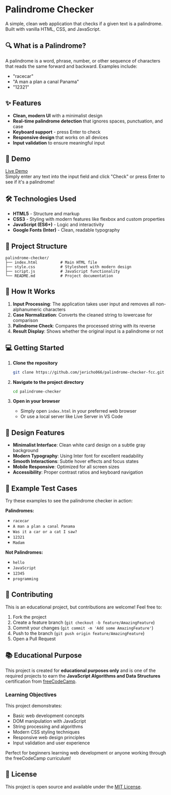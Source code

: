 # Palindrome Checker

A simple, clean web application that checks if a given text is a palindrome. Built with vanilla HTML, CSS, and JavaScript.

## 🔍 What is a Palindrome?

A palindrome is a word, phrase, number, or other sequence of characters that reads the same forward and backward. Examples include:
- "racecar"
- "A man a plan a canal Panama"
- "12321"

## ✨ Features

- **Clean, modern UI** with a minimalist design
- **Real-time palindrome detection** that ignores spaces, punctuation, and case
- **Keyboard support** - press Enter to check
- **Responsive design** that works on all devices
- **Input validation** to ensure meaningful input

## 🚀 Demo
[Live Demo](https://jericho066.github.io/palindrome-checker-fcc/) <br>
Simply enter any text into the input field and click "Check" or press Enter to see if it's a palindrome!

## 🛠️ Technologies Used

- **HTML5** - Structure and markup
- **CSS3** - Styling with modern features like flexbox and custom properties
- **JavaScript (ES6+)** - Logic and interactivity
- **Google Fonts (Inter)** - Clean, readable typography

## 📁 Project Structure

```
palindrome-checker/
├── index.html          # Main HTML file
├── style.css           # Stylesheet with modern design
├── script.js           # JavaScript functionality
└── README.md           # Project documentation
```

## 🎯 How It Works

1. **Input Processing**: The application takes user input and removes all non-alphanumeric characters
2. **Case Normalization**: Converts the cleaned string to lowercase for comparison
3. **Palindrome Check**: Compares the processed string with its reverse
4. **Result Display**: Shows whether the original input is a palindrome or not

## 💻 Getting Started

1. **Clone the repository**
   ```bash
   git clone https://github.com/jericho066/palindrome-checker-fcc.git
   ```

2. **Navigate to the project directory**
   ```bash
   cd palindrome-checker
   ```

3. **Open in your browser**
   - Simply open `index.html` in your preferred web browser
   - Or use a local server like Live Server in VS Code

## 🎨 Design Features

- **Minimalist Interface**: Clean white card design on a subtle gray background
- **Modern Typography**: Using Inter font for excellent readability
- **Smooth Interactions**: Subtle hover effects and focus states
- **Mobile Responsive**: Optimized for all screen sizes
- **Accessibility**: Proper contrast ratios and keyboard navigation

## 🧪 Example Test Cases

Try these examples to see the palindrome checker in action:

**Palindromes:**
- `racecar`
- `A man a plan a canal Panama`
- `Was it a car or a cat I saw?`
- `12321`
- `Madam`

**Not Palindromes:**
- `hello`
- `JavaScript`
- `12345`
- `programming`

## 🤝 Contributing

This is an educational project, but contributions are welcome! Feel free to:

1. Fork the project
2. Create a feature branch (`git checkout -b feature/AmazingFeature`)
3. Commit your changes (`git commit -m 'Add some AmazingFeature'`)
4. Push to the branch (`git push origin feature/AmazingFeature`)
5. Open a Pull Request

## 📚 Educational Purpose

This project is created for **educational purposes only** and is one of the required projects to earn the **JavaScript Algorithms and Data Structures** certification from [freeCodeCamp](https://www.freecodecamp.org/learn/javascript-algorithms-and-data-structures-v8/).

### Learning Objectives

This project demonstrates:
- Basic web development concepts
- DOM manipulation with JavaScript
- String processing and algorithms
- Modern CSS styling techniques
- Responsive web design principles
- Input validation and user experience

Perfect for beginners learning web development or anyone working through the freeCodeCamp curriculum!

## 📄 License

This project is open source and available under the [MIT License](https://github.com/jericho066/palindrome-checker-fcc/blob/main/LICENSE).


